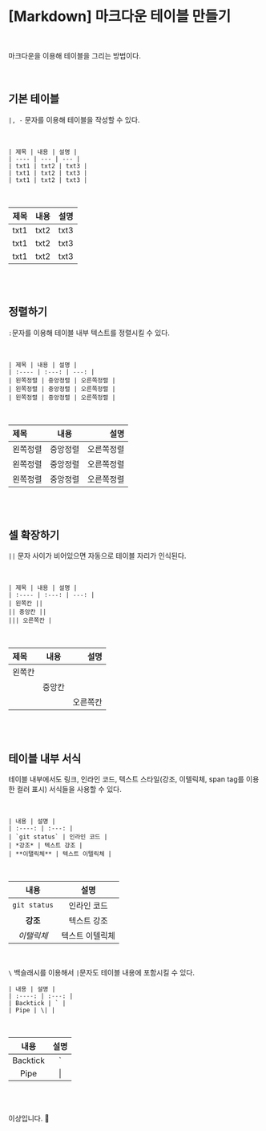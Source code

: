 # [Markdown] 마크다운 테이블 만들기

<br>

마크다운을 이용해 테이블을 그리는 방법이다.

<br>

## 기본 테이블
`|, -` 문자를 이용해 테이블을 작성할 수 있다.

<br>

```
| 제목 | 내용 | 설명 |
| ---- | --- | --- |
| txt1 | txt2 | txt3 |
| txt1 | txt2 | txt3 |
| txt1 | txt2 | txt3 |
```

<br>

| 제목 | 내용 | 설명 |
| ---- | --- | --- |
| txt1 | txt2 | txt3 |
| txt1 | txt2 | txt3 |
| txt1 | txt2 | txt3 |

<br><br>

## 정렬하기

`:`문자를 이용해 테이블 내부 텍스트를 정렬시킬 수 있다.

<br>

```
| 제목 | 내용 | 설명 |
| :---- | :---: | ---: |
| 왼쪽정렬 | 중앙정렬 | 오른쪽정렬 |
| 왼쪽정렬 | 중앙정렬 | 오른쪽정렬 |
| 왼쪽정렬 | 중앙정렬 | 오른쪽정렬 |
```

<br>

| 제목 | 내용 | 설명 |
| :---- | :---: | ---: |
| 왼쪽정렬 | 중앙정렬 | 오른쪽정렬 |
| 왼쪽정렬 | 중앙정렬 | 오른쪽정렬 |
| 왼쪽정렬 | 중앙정렬 | 오른쪽정렬 |

<br><br>

## 셀 확장하기

`||` 문자 사이가 비어있으면 자동으로 테이블 자리가 인식된다.

<br>

```
| 제목 | 내용 | 설명 |
| :---- | :---: | ---: |
| 왼쪽칸 ||
|| 중앙칸 ||
||| 오른쪽칸 |
```

<br>

| 제목 | 내용 | 설명 |
| :---- | :---: | ---: |
| 왼쪽칸 ||
|| 중앙칸 ||
||| 오른쪽칸 |

<br><br>

## 테이블 내부 서식

테이블 내부에서도 링크, 인라인 코드, 텍스트 스타일(강조, 이텔릭체, span tag를 이용한 컬러 표시) 서식들을 사용할 수 있다.

<br>

```
| 내용 | 설명 |
| :----: | :---: |
| `git status` | 인라인 코드 |
| *강조* | 텍스트 강조 |
| **이탤릭체** | 텍스트 이텔릭체 |
```

<br>

| 내용 | 설명 |
| :----: | :---: |
| `git status` | 인라인 코드 |
| **강조** | 텍스트 강조 |
| *이탤릭체* | 텍스트 이텔릭체 |

<br>

`\` 백슬래시를 이용해서 `|`문자도 테이블 내용에 포함시킬 수 있다.

```
| 내용 | 설명 |
| :----: | :---: |
| Backtick | ` |
| Pipe | \| |
```

<br>

| 내용 | 설명 |
| :----: | :---: |
| Backtick | ` |
| Pipe | \| |

<br><br>

이상입니다. 🐧
